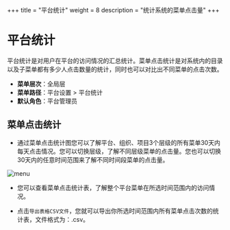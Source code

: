 +++
title = "平台统计"
weight = 8
description = "统计系统的菜单点击量"
+++

# 平台统计

平台统计是对用户在平台的访问情况的汇总统计。菜单点击统计是对系统内的目录以及子菜单都有多少人点击数量的统计，同时也可以对比出不同菜单的点击次数。

- **菜单层次**：全局层
- **菜单路径**：平台设置 > 平台统计
- **默认角色**：平台管理员

## 菜单点击统计

- 通过菜单点击统计图您可以了解平台、组织、项目3个层级的所有菜单30天内每天点击情况。您可以切换层级，了解不同层级菜单的点击量。您也可以切换30天内的任意时间范围来了解不同时间段菜单的点击量。

![menu](/docs/user-guide/system-configuration/platform/image/menu.png)

- 您可以查看菜单点击统计表，了解整个平台菜单在所选时间范围内的访问情况。

- 点击`导出表格CSV文件`，您就可以导出你所选时间范围内所有菜单点击次数的统计表，文件格式为：.csv。